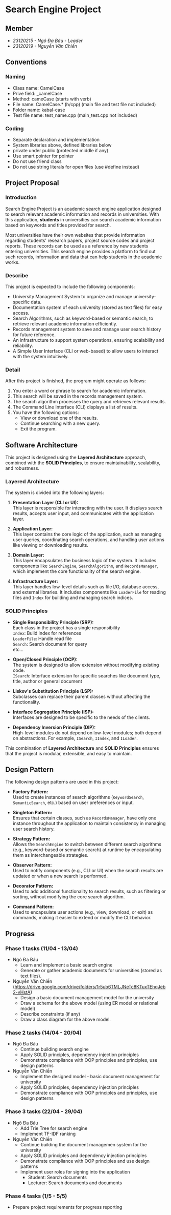 # Search Engine Project  
## Member
- *23120215 - Ngô Đa Báu - Leader*  
- *23120219 - Nguyễn Văn Chiến*  

## Conventions
### Naming
- Class name: CamelCase
- Prive field: _camelCase
- Method: cameCase (starts with verb)
- File name: CamelCase.* (h/cpp) (main file and test file not included)
- Folder name: kabal-case
- Test file name: test_name.cpp (main_test.cpp not included)

### Coding
- Separate declaration and implementation
- System libraries above, defined libraries below
- private under public (protected middle if any)
- Use smart pointer for pointer
- Do not use friend class
- Do not use string literals for open files (use #define instead)

## Project Proposal  
### Introduction  
Search Engine Project is an academic search engine application designed to search relevant academic information and records in universities. With this application, **students** in universities can search academic information based on keywords and titles provided for search.  

Most universities have their own websites that provide information regarding students' research papers, project source codes and project reports. These records can be used as a reference by new students entering universities. This search engine provides a platform to find out such records, information and data that can help students in the academic works.  

### Describe  
This project is expected to include the following components:  
- University Management System to organize and manage university-specific data.
- Documentation system of each university (stored as text files) for easy access.
- Search Algorithms, such as keyword-based or semantic search, to retrieve relevant academic information efficiently.
- Records management system to save and manage user search history for future reference.
- An infrastructure to support system operations, ensuring scalability and reliability.
- A Simple User Interface (CLI or web-based) to allow users to interact with the system intuitively.

### Detail  
After this project is finished, the program might operate as follows:  
1. You enter a word or phrase to search for academic information.
2. This search will be saved in the records management system.
3. The search algorithm processes the query and retrieves relevant results.
4. The Command Line Interface (CLI) displays a list of results.
5. You have the following options:
    - View or download one of the results.
    - Continue searching with a new query.
    - Exit the program.


## Software Architecture
This project is designed using the **Layered Architecture** approach, combined with the **SOLID Principles**, to ensure maintainability, scalability, and robustness.

### Layered Architecture
The system is divided into the following layers:

1. **Presentation Layer (CLI or UI):**  
    This layer is responsible for interacting with the user. It displays search results, accepts user input, and communicates with the application layer.

2. **Application Layer:**  
    This layer contains the core logic of the application, such as managing user queries, coordinating search operations, and handling user actions like viewing or downloading results.

3. **Domain Layer:**  
    This layer encapsulates the business logic of the system. It includes components like `SearchEngine`, `SearchAlgorithm`, and `RecordsManager`, which implement the core functionality of the search engine.

4. **Infrastructure Layer:**  
    This layer handles low-level details such as file I/O, database access, and external libraries. It includes components like `LoaderFile` for reading files and `Index` for building and managing search indices.

### SOLID Principles
- **Single Responsibility Principle (SRP):**  
    Each class in the project has a single responsibility  
    `Index`: Build index for references  
    `LoaderFile`: Handle read file  
    `Search`: Search document for query  
    etc...

- **Open/Closed Principle (OCP):**  
    The system is designed to allow extension without modifying existing code.  
    `ISearch`: Interface extension for specific searches like document type, title, author or general document

- **Liskov's Substitution Principle (LSP):**  
    Subclasses can replace their parent classes without affecting the functionality.

- **Interface Segregation Principle (ISP):**  
    Interfaces are designed to be specific to the needs of the clients.

- **Dependency Inversion Principle (DIP):**  
    High-level modules do not depend on low-level modules; both depend on abstractions. For example, `ISearch`, `IIndex`, and `ILoader`.

This combination of **Layered Architecture** and **SOLID Principles** ensures that the project is modular, extensible, and easy to maintain.

## Design Pattern
The following design patterns are used in this project:

- **Factory Pattern:**  
    Used to create instances of search algorithms (`KeywordSearch`, `SemanticSearch`, etc.) based on user preferences or input.

- **Singleton Pattern:**  
    Ensures that certain classes, such as `RecordsManager`, have only one instance throughout the application to maintain consistency in managing user search history.

- **Strategy Pattern:**  
    Allows the `SearchEngine` to switch between different search algorithms (e.g., keyword-based or semantic search) at runtime by encapsulating them as interchangeable strategies.

- **Observer Pattern:**  
    Used to notify components (e.g., CLI or UI) when the search results are updated or when a new search is performed.

- **Decorator Pattern:**  
    Used to add additional functionality to search results, such as filtering or sorting, without modifying the core search algorithm.

- **Command Pattern:**  
    Used to encapsulate user actions (e.g., view, download, or exit) as commands, making it easier to extend or modify the CLI behavior.


## Progress
### Phase 1 tasks (11/04 - 13/04)
- Ngô Đa Báu
    - Learn and implement a basic search engine
    - Generate or gather academic documents for universities (stored as text files).
- Nguyễn Văn Chiến (https://drive.google.com/drive/folders/1r5ub6TMLJNeTc8KTuxTEhqJeb2-vHstA)
    - Design a basic document management model for the university
    - Draw a schema for the above model (using ER model or relational model)
    - Describe constraints (if any)
    - Draw a class diagram for the above model.

### Phase 2 tasks (14/04 - 20/04)
- Ngô Đa Báu
    - Continue building search engine
    - Apply SOLID principles, dependency injection principles
    - Demonstrate compliance with OOP principles and principles, use design patterns
- Nguyễn Văn Chiến
    - Implement the designed model - basic document management for university
    - Apply SOLID principles, dependency injection principles
    - Demonstrate compliance with OOP principles and principles, use design patterns

### Phase 3 tasks (22/04 - 29/04)
- Ngô Đa Báu
    - Add Trie Tree for search engine
    - Implement TF-IDF ranking
- Nguyễn Văn Chiến
    - Continue building the document managemen system for the university
    - Apply SOLID principles and dependency injection principles
    - Demonstrate compliance with OOP principles and use design patterns
    - Implement user roles for signing into the application
        - Student: Search documents
        - Lecturer: Search documents and documents

### Phase 4 tasks (1/5 - 5/5)
- Prepare project requirements for progress reporting  